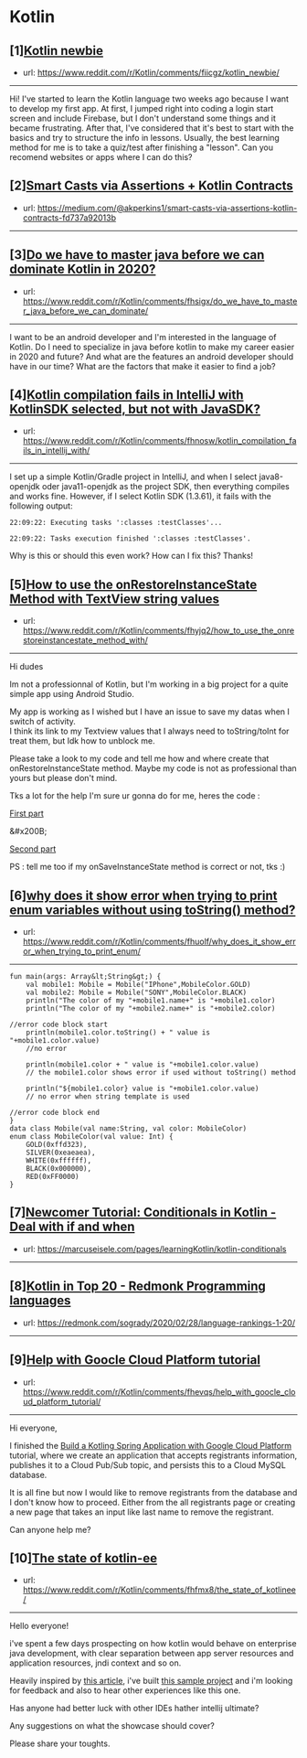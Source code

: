 # Kotlin
## [1][Kotlin newbie](https://www.reddit.com/r/Kotlin/comments/fiicgz/kotlin_newbie/)
- url: https://www.reddit.com/r/Kotlin/comments/fiicgz/kotlin_newbie/
---
Hi! I've started to learn the Kotlin language two weeks ago because I want to develop my first app. At first, I jumped right into coding a login start screen and include Firebase, but I don't understand some things and it became frustrating. After that, I've considered that it's best to start with the basics and try to structure the info in lessons. Usually, the best learning method for me is to take a quiz/test after finishing a "lesson". Can you recomend websites or apps where I can do this?
## [2][Smart Casts via Assertions + Kotlin Contracts](https://www.reddit.com/r/Kotlin/comments/fi1dac/smart_casts_via_assertions_kotlin_contracts/)
- url: https://medium.com/@akperkins1/smart-casts-via-assertions-kotlin-contracts-fd737a92013b
---

## [3][Do we have to master java before we can dominate Kotlin in 2020?](https://www.reddit.com/r/Kotlin/comments/fhsigx/do_we_have_to_master_java_before_we_can_dominate/)
- url: https://www.reddit.com/r/Kotlin/comments/fhsigx/do_we_have_to_master_java_before_we_can_dominate/
---
I want to be an android developer and  I'm interested in the language of Kotlin. Do I need to specialize in java before kotlin to make my career easier in 2020 and future? And what are the features an android developer should have in our time? What are the factors that make it easier to find a job?
## [4][Kotlin compilation fails in IntelliJ with KotlinSDK selected, but not with JavaSDK?](https://www.reddit.com/r/Kotlin/comments/fhnosw/kotlin_compilation_fails_in_intellij_with/)
- url: https://www.reddit.com/r/Kotlin/comments/fhnosw/kotlin_compilation_fails_in_intellij_with/
---
I set up a simple Kotlin/Gradle project in IntelliJ, and when I select java8-openjdk oder java11-openjdk as the project SDK, then everything compiles and works fine. However, if I select Kotlin SDK (1.3.61), it fails with the following output: 

`22:09:22: Executing tasks ':classes :testClasses'...`

`22:09:22: Tasks execution finished ':classes :testClasses'.`

Why is this or should this even work? How can I fix this? Thanks!
## [5][How to use the onRestoreInstanceState Method with TextView string values](https://www.reddit.com/r/Kotlin/comments/fhyjq2/how_to_use_the_onrestoreinstancestate_method_with/)
- url: https://www.reddit.com/r/Kotlin/comments/fhyjq2/how_to_use_the_onrestoreinstancestate_method_with/
---
Hi dudes  


Im not a professionnal of Kotlin, but I'm working in a big project for a quite simple app using Android Studio.  


My app is working as I wished but I have an issue to save my datas when I switch of activity.  
I think its link to my Textview values that I always need to toString/toInt for treat them, but Idk how to unblock me.  


Please take a look to my code and tell me how and where create that onRestoreInstanceState method. Maybe my code is not as professional than yours but please don't mind.  


Tks a lot for the help I'm sure ur gonna do for me, heres the code :  


  


[First part](https://preview.redd.it/5omgqnakjfm41.png?width=1001&amp;format=png&amp;auto=webp&amp;s=0cf909ddae37fbcf4a50879355d41159543edb4f)

&amp;#x200B;

[Second part](https://preview.redd.it/i5h2s9hnjfm41.png?width=1368&amp;format=png&amp;auto=webp&amp;s=5d36d3dee6e7fd8bca797bb797cf38116e62fa1e)

  
PS :  tell me too if my onSaveInstanceState method is correct or not, tks :)
## [6][why does it show error when trying to print enum variables without using toString() method?](https://www.reddit.com/r/Kotlin/comments/fhuolf/why_does_it_show_error_when_trying_to_print_enum/)
- url: https://www.reddit.com/r/Kotlin/comments/fhuolf/why_does_it_show_error_when_trying_to_print_enum/
---
    fun main(args: Array&lt;String&gt;) {
        val mobile1: Mobile = Mobile("IPhone",MobileColor.GOLD)
        val mobile2: Mobile = Mobile("SONY",MobileColor.BLACK)
        println("The color of my "+mobile1.name+" is "+mobile1.color)
        println("The color of my "+mobile2.name+" is "+mobile2.color)
        
    //error code block start
        println(mobile1.color.toString() + " value is "+mobile1.color.value)
        //no error   
        
        println(mobile1.color + " value is "+mobile1.color.value) 
        // the mobile1.color shows error if used without toString() method
    
        println("${mobile1.color} value is "+mobile1.color.value)
        // no error when string template is used
    
    //error code block end
    }
    data class Mobile(val name:String, val color: MobileColor)
    enum class MobileColor(val value: Int) {
        GOLD(0xffd323),
        SILVER(0xeaeaea),
        WHITE(0xffffff),
        BLACK(0x000000),
        RED(0xFF0000)
    }
## [7][Newcomer Tutorial: Conditionals in Kotlin - Deal with if and when](https://www.reddit.com/r/Kotlin/comments/fhqkhg/newcomer_tutorial_conditionals_in_kotlin_deal/)
- url: https://marcuseisele.com/pages/learningKotlin/kotlin-conditionals
---

## [8][Kotlin in Top 20 - Redmonk Programming languages](https://www.reddit.com/r/Kotlin/comments/fhb8lp/kotlin_in_top_20_redmonk_programming_languages/)
- url: https://redmonk.com/sogrady/2020/02/28/language-rankings-1-20/
---

## [9][Help with Goocle Cloud Platform tutorial](https://www.reddit.com/r/Kotlin/comments/fhevqs/help_with_goocle_cloud_platform_tutorial/)
- url: https://www.reddit.com/r/Kotlin/comments/fhevqs/help_with_goocle_cloud_platform_tutorial/
---
Hi everyone,

 I finished the [Build a Kotling Spring Application with Google Cloud Platform](https://codelabs.developers.google.com/codelabs/cloud-spring-cloud-gcp-kotlin/index.html?index=..%2F..index#0) tutorial, where we create an application that accepts registrants information, publishes it to a Cloud Pub/Sub topic,  and persists this to a Cloud MySQL database. 

It is all fine but now I would like to remove registrants from the database and I don't know how to proceed. Either from the all registrants page or creating a new page that takes an input like last name to remove the registrant.

Can anyone help me?
## [10][The state of kotlin-ee](https://www.reddit.com/r/Kotlin/comments/fhfmx8/the_state_of_kotlinee/)
- url: https://www.reddit.com/r/Kotlin/comments/fhfmx8/the_state_of_kotlinee/
---
Hello everyone!  


i've spent a few days prospecting on how kotlin would behave on enterprise java development, with clear separation between app server resources and application resources, jndi context and so on.  


Heavily inspired by [this article](https://vorozco.com/blog/2019/2019-04-17-Evaluating-Kotlin-caveats-JavaEE.html), i've built [this sample project](https://github.com/sombriks/sample-jee-kotlin) and i'm looking for feedback and also to hear other experiences like this one.

Has anyone had better luck with other IDEs hather intellij ultimate?

Any suggestions on what the showcase should cover?

Please share your toughts.
